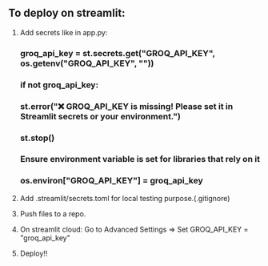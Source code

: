 ## To deploy on streamlit:
1. Add secrets like in app.py:
    ### groq_api_key = st.secrets.get("GROQ_API_KEY", os.getenv("GROQ_API_KEY", ""))
    ### if not groq_api_key:
    ###    st.error("❌ GROQ_API_KEY is missing! Please set it in Streamlit secrets or your environment.")
    ###    st.stop()
    ### Ensure environment variable is set for libraries that rely on it
    ### os.environ["GROQ_API_KEY"] = groq_api_key

2. Add .streamlit/secrets.toml for local testing purpose.(.gitignore)
3. Push files to a repo.
4. On streamlit cloud: Go to Advanced Settings => Set GROQ_API_KEY = "groq_api_key"
5. Deploy!!
